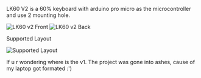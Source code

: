 LK60 V2 is a 60% keyboard with arduino pro micro as the microcontroller and use 2 mounting hole.


![LK60 v2 Front](https://user-images.githubusercontent.com/70589464/120084797-5cbbc300-c0fd-11eb-9cb7-63a75140d6aa.jpg)
![LK60 v2 Back](https://user-images.githubusercontent.com/70589464/120084802-66ddc180-c0fd-11eb-97e2-8c5957b1d4e3.jpg)

Supported Layout


![Supported Layout](https://user-images.githubusercontent.com/70589464/120084943-917c4a00-c0fe-11eb-9904-ce702bd1b40b.jpg)







If u r wondering where is the v1. The project was gone into ashes, cause of my laptop got formated :')
